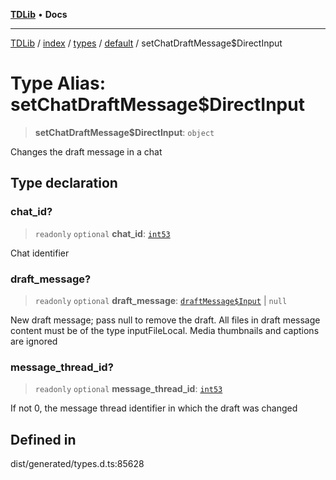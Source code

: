 [**TDLib**](../../../../../../README.md) • **Docs**

***

[TDLib](../../../../../../modules.md) / [index](../../../../../README.md) / [types](../../../README.md) / [default](../README.md) / setChatDraftMessage$DirectInput

# Type Alias: setChatDraftMessage$DirectInput

> **setChatDraftMessage$DirectInput**: `object`

Changes the draft message in a chat

## Type declaration

### chat\_id?

> `readonly` `optional` **chat\_id**: [`int53`](int53-1.md)

Chat identifier

### draft\_message?

> `readonly` `optional` **draft\_message**: [`draftMessage$Input`](draftMessage$Input-1.md) \| `null`

New draft message; pass null to remove the draft. All files in draft message content must be of the type inputFileLocal. Media thumbnails and captions are ignored

### message\_thread\_id?

> `readonly` `optional` **message\_thread\_id**: [`int53`](int53-1.md)

If not 0, the message thread identifier in which the draft was changed

## Defined in

dist/generated/types.d.ts:85628
